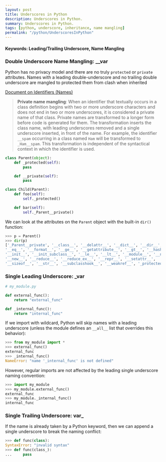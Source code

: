 ```yaml
---
layout: post
title: Underscores in Python
description: Underscores in Python.
summary: Underscores in Python.
tags: [python, underscore, inheritance, name mangling]
permalink: "/python/UnderscoresInPython"
---
```


#### Keywords: Leading/Trailing Underscore, Name Mangling

### Double Underscore Name Mangling: __var

Python has no privacy model and there are no truly `protected` or `private` attributes. Names with a leading double-underscore and no trailing double underscore are mangled to protected them from clash when inherited

[Document on Identifiers (Names)](https://docs.python.org/3.6/reference/expressions.html#atom-identifiers)
> **Private name mangling**: When an identifier that textually occurs in a class definition begins with two or more underscore characters and does not end in two or more underscores, it is considered a private name of that class. Private names are transformed to a longer form before code is generated for them. The transformation inserts the class name, with leading underscores removed and a single underscore inserted, in front of the name. For example, the identifier `__spam` occurring in a class named `Ham` will be transformed to `_Ham__spam`. This transformation is independent of the syntactical context in which the identifier is used.

```python
class Parent(object):
    def _protected(self):
        pass

    def __private(self):
        pass

class Child(Parent):
    def foo(self):
        self._protected()

    def bar(self):
        self._Parent__private()
```

We can look at the attributes on the `Parent` object with the built-in `dir()` function:

```python
>>> p = Parent()
>>> dir(p)
['_Parent__private', '__class__', '__delattr__', '__dict__', '__dir__', '__doc__',
'__eq__', '__format__', '__ge__', '__getattribute__', '__gt__', '__hash__',
'__init__', '__init_subclass__', '__le__', '__lt__', '__module__', '__ne__',
'__new__', '__reduce__', '__reduce_ex__', '__repr__', '__setattr__',
'__sizeof__', '__str__', '__subclasshook__', '__weakref__', '_protected']
```

### Single Leading Underscore: _var

```python
# my_module.py

def external_func():
    return "external_func"

def _internal_func():
    return "internal_func"
```

If we import with wildcard, Python will skip names with a leading underscore (unless the module defines an `__all__` list that overrides this behavior):

```python
>>> from my_module import *
>>> external_func()
external_func
>>> _internal_func()
NameError: "name '_internal_func' is not defined"
```

However, regular imports are not affected by the leading single underscore naming convention:

```python
>>> import my_module
>>> my_module.external_func()
external_func
>>> my_module._internal_func()
internal_func
```

### Single Trailing Underscore: var_

If the name is already taken by a Python keyword, then we can append a single underscore to break the naming conflict:

```python
>>> def func(class):
SyntaxError: "invalid syntax"
>>> def func(class_):
...     pass
```
